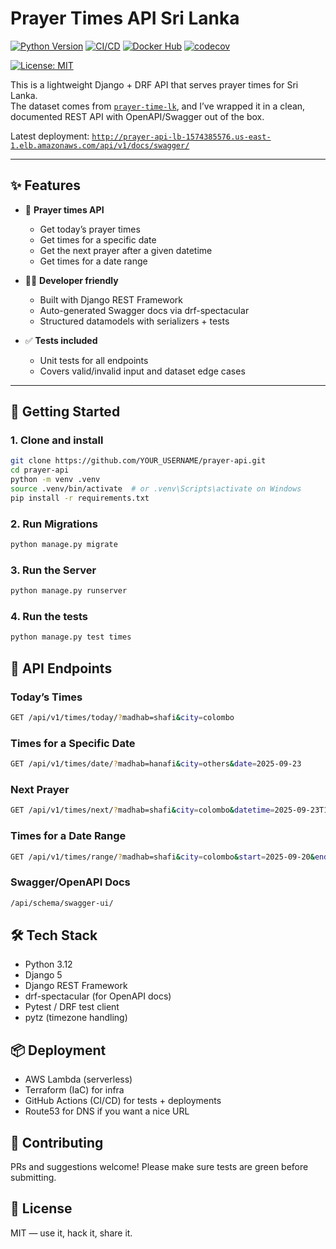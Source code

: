 # Prayer Times API Sri Lanka

[![Python Version](https://img.shields.io/badge/python-3.12-blue.svg)](https://www.python.org/downloads/release/python-3120/)
[![CI/CD](https://github.com/fypabdu/prayer-api/actions/workflows/ci.yml/badge.svg)](https://github.com/fypabdu/prayer-api/actions/workflows/ci.yml)
[![Docker Hub](https://img.shields.io/docker/v/abu99/prayer-api?sort=semver)](https://hub.docker.com/r/abu99/prayer-api)
[![codecov](https://codecov.io/gh/fypabdu/prayer-api/branch/main/graph/badge.svg?token=<CODECOV_TOKEN>)](https://codecov.io/gh/fypabdu/prayer-api)

[![License: MIT](https://img.shields.io/badge/License-MIT-yellow.svg)](LICENSE)

This is a lightweight Django + DRF API that serves prayer times for Sri Lanka.  
The dataset comes from [`prayer-time-lk`](https://github.com/thani-sh/prayer-time-lk/tree/main/data), and I’ve wrapped it in a clean, documented REST API with OpenAPI/Swagger out of the box.

Latest deployment: [`http://prayer-api-lb-1574385576.us-east-1.elb.amazonaws.com/api/v1/docs/swagger/`](http://prayer-api-lb-1574385576.us-east-1.elb.amazonaws.com/api/v1/docs/swagger/)


---

## ✨ Features

- 🕌 **Prayer times API**  
  - Get today’s prayer times  
  - Get times for a specific date  
  - Get the next prayer after a given datetime  
  - Get times for a date range  

- 🧑‍💻 **Developer friendly**  
  - Built with Django REST Framework  
  - Auto-generated Swagger docs via drf-spectacular  
  - Structured datamodels with serializers + tests  

- ✅ **Tests included**  
  - Unit tests for all endpoints  
  - Covers valid/invalid input and dataset edge cases  

---

## 🚀 Getting Started

### 1. Clone and install
```bash
git clone https://github.com/YOUR_USERNAME/prayer-api.git
cd prayer-api
python -m venv .venv
source .venv/bin/activate  # or .venv\Scripts\activate on Windows
pip install -r requirements.txt
```

### 2. Run Migrations

```bash
python manage.py migrate
```

### 3. Run the Server
```bash
python manage.py runserver
```

### 4. Run the tests
```bash
python manage.py test times
```

## 📡 API Endpoints
### Today’s Times
```bash
GET /api/v1/times/today/?madhab=shafi&city=colombo
```

### Times for a Specific Date
```bash
GET /api/v1/times/date/?madhab=hanafi&city=others&date=2025-09-23
```

### Next Prayer
```bash
GET /api/v1/times/next/?madhab=shafi&city=colombo&datetime=2025-09-23T15:45
```

### Times for a Date Range
```bash
GET /api/v1/times/range/?madhab=shafi&city=colombo&start=2025-09-20&end=2025-09-22
```

### Swagger/OpenAPI Docs
```bash
/api/schema/swagger-ui/
```


## 🛠 Tech Stack

* Python 3.12
* Django 5
* Django REST Framework
* drf-spectacular (for OpenAPI docs)
* Pytest / DRF test client
* pytz (timezone handling)

## 📦 Deployment


* AWS Lambda (serverless)
* Terraform (IaC) for infra
* GitHub Actions (CI/CD) for tests + deployments
* Route53 for DNS if you want a nice URL


## 🤝 Contributing 

PRs and suggestions welcome! Please make sure tests are green before submitting.


## 📄 License
MIT — use it, hack it, share it.

